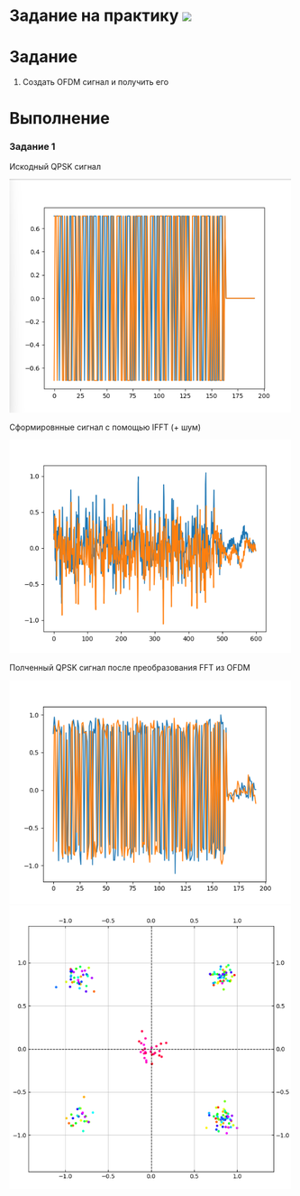 # Задание на практику ![](https://img.shields.io/badge/Done-green.svg)

# Задание
1. Создать OFDM сигнал и получить его


# Выполнение
### Задание 1

Искодный QPSK сигнал  

<img src="./photo/3.png" width="500" />     

Сформировнные сигнал с помощью IFFT (+ шум)

<img src="./photo/1.png" width="500" />     

Полченный QPSK сигнал после преобразования FFT из OFDM

<img src="./photo/2.png" width="500" />    

<img src="./photo/4.png" width="500" /> 